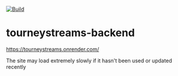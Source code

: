 [![Build](https://github.com/ktatu/tourneystreams-backend/actions/workflows/ci_cd.yml/badge.svg)](https://github.com/ktatu/tourneystreams-backend/actions/workflows/ci_cd.yml)

# tourneystreams-backend

https://tourneystreams.onrender.com/

The site may load extremely slowly if it hasn't been used or updated recently
